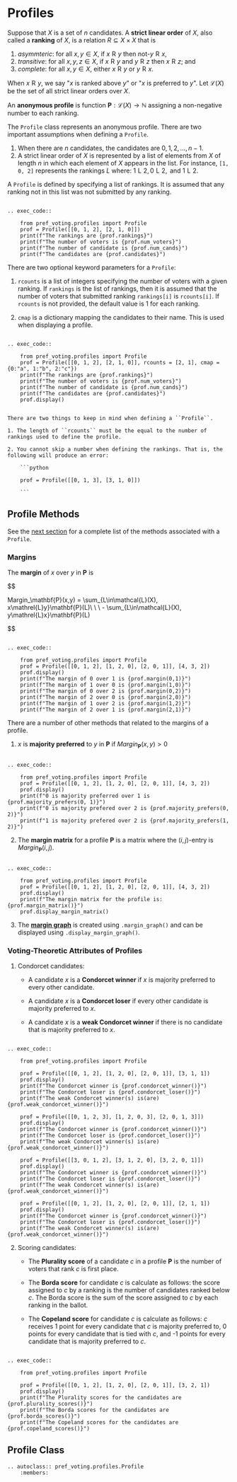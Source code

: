 Profiles
=======================================


Suppose that $X$ is a set of $n$ candidates.  A **strict linear order** of $X$, also called a **ranking** of $X$, is a relation $R\subseteq X\times X$ that is 
1. *asymmteric*: for all $x, y\in X$, if $x\mathrel{R} y$ then not-$y\mathrel{R}x$, 
2. *transitive*: for all $x, y,z\in X$, if $x\mathrel{R} y$  and $y\mathrel{R} z$ then $x\mathrel{R}z$; and 
3. *complete*: for all $x,y\in X$, either $x\mathrel{R} y$ or $y\mathrel{R}x$. 

When $x\mathrel{R}y$, we say "$x$ is ranked above $y$" or "$x$ is preferred to $y$".   Let $\mathcal{L}(X)$ be the set of all strict linear orders over $X$.  


An **anonymous profile** is function $\mathbf{P}:\mathcal{L}(X)\rightarrow \mathbb{N}$ assigning a non-negative number to each ranking. 

The ``Profile`` class represents an anonymous profile.  There are two important assumptions when defining a ``Profile``. 

1. When there are $n$ candidates,  the  candidates are $0, 1, 2, \ldots, n-1$. 
2. A strict linear order of $X$ is represented by a list of elements from $X$ of length $n$ in which each element of $X$ appears in the list. For instance, ``[1, 0, 2]`` represents the rankings $L$ where:
$1\mathrel{L} 2, 0\mathrel{L}2, \mbox{ and } 1\mathrel{L} 2.$
 
A ``Profile`` is defined by specifying a list of rankings.  It is assumed that any ranking not in this list was not submitted by any ranking. 

```{eval-rst}

.. exec_code::

    from pref_voting.profiles import Profile 
    prof = Profile([[0, 1, 2], [2, 1, 0]])
    print(f"The rankings are {prof.rankings}")
    print(f"The number of voters is {prof.num_voters}")
    print(f"The number of candidate is {prof.num_cands}")
    print(f"The candidates are {prof.candidates}")
```

There are two optional keyword parameters for a ``Profile``: 

1. ``rcounts`` is a list of integers specifying the number of voters with a given ranking.  If ``rankings`` is the list of rankings, then it is assumed that the number of voters that submitted ranking ``rankings[i]`` is ``rcounts[i]``.  If ``rcounts`` is not provided, the default value is 1 for each ranking.

2. ``cmap`` is a dictionary mapping the candidates to their name.   This is used when displaying a profile. 

```{eval-rst}

.. exec_code::

    from pref_voting.profiles import Profile 
    prof = Profile([[0, 1, 2], [2, 1, 0]], rcounts = [2, 1], cmap = {0:"a", 1:"b", 2:"c"})
    print(f"The rankings are {prof.rankings}")
    print(f"The number of voters is {prof.num_voters}")
    print(f"The number of candidate is {prof.num_cands}")
    print(f"The candidates are {prof.candidates}")
    prof.display()

```

```{warning} 

There are two things to keep in mind when defining a ``Profile``.  

1. The length of ``rcounts`` must be the equal to the number of rankings used to define the profile. 

2. You cannot skip a number when defining the rankings. That is, the following will produce an error: 

    ```python 

    prof = Profile([[0, 1, 3], [3, 1, 0]])

    ```

```

## Profile Methods


See the [next section](#profile-class) for a complete list of the methods associated with a ``Profile``.

### Margins

The **margin** of $x$ over $y$ in $\mathbf{P}$ is 

$$

Margin_\mathbf{P}(x,y) = \sum_{L\in\mathcal{L}(X), x\mathrel{L}y}\mathbf{P}(L)\ \ \ - \sum_{L\in\mathcal{L}(X), y\mathrel{L}x}\mathbf{P}(L)

$$

```{eval-rst}

.. exec_code::

    from pref_voting.profiles import Profile 
    prof = Profile([[0, 1, 2], [1, 2, 0], [2, 0, 1]], [4, 3, 2])
    prof.display()
    print(f"The margin of 0 over 1 is {prof.margin(0,1)}")
    print(f"The margin of 1 over 0 is {prof.margin(1,0)}")
    print(f"The margin of 0 over 2 is {prof.margin(0,2)}")
    print(f"The margin of 2 over 0 is {prof.margin(2,0)}")
    print(f"The margin of 1 over 2 is {prof.margin(1,2)}")
    print(f"The margin of 2 over 1 is {prof.margin(2,1)}")

```

There are a number of other methods that related to the margins of a profile. 

1. $x$ is **majority preferred** to $y$ in $\mathbf{P}$ if $Margin_\mathbf{P}(x,y) > 0$

```{eval-rst}

.. exec_code::

    from pref_voting.profiles import Profile 
    prof = Profile([[0, 1, 2], [1, 2, 0], [2, 0, 1]], [4, 3, 2])
    prof.display()
    print(f"0 is majority preferred over 1 is {prof.majority_prefers(0, 1)}")
    print(f"0 is majority prefered over 2 is {prof.majority_prefers(0, 2)}")
    print(f"1 is majority prefered over 2 is {prof.majority_prefers(1, 2)}")

```

2. The **margin matrix** for a profile $\mathbf{P}$  is a matrix where the $(i,j)$-entry is $Margin_\mathbf{P}(i,j)$. 

```{eval-rst}

.. exec_code::

    from pref_voting.profiles import Profile 
    prof = Profile([[0, 1, 2], [1, 2, 0], [2, 0, 1]], [4, 3, 2])
    prof.display()
    print(f"The margin matrix for the profile is: {prof.margin_matrix()}")
    prof.display_margin_matrix()

```

3. The [**margin graph**](margin_graphs.md) is created using ``.margin_graph()`` and can be displayed using ``.display_margin_graph()``.


### Voting-Theoretic Attributes of Profiles

1. Condorcet candidates: 

    - A candidate $x$ is a  **Condorcet winner** if $x$ is majority preferred to every other candidate. 

    - A candidate $x$ is a  **Condorcet loser** if every other candidate is majority preferred to $x$. 

    - A candidate $x$ is a  **weak Condorcet winner** if there is no candidate that is majority preferred to $x$. 

```{eval-rst}

.. exec_code::

    from pref_voting.profiles import Profile 
    
    prof = Profile([[0, 1, 2], [1, 2, 0], [2, 0, 1]], [3, 1, 1])
    prof.display()
    print(f"The Condorcet winner is {prof.condorcet_winner()}")
    print(f"The Condorcet loser is {prof.condorcet_loser()}")
    print(f"The weak Condorcet winner(s) is(are) {prof.weak_condorcet_winner()}")
    
    prof = Profile([[0, 1, 2, 3], [1, 2, 0, 3], [2, 0, 1, 3]])
    prof.display()
    print(f"The Condorcet winner is {prof.condorcet_winner()}")
    print(f"The Condorcet loser is {prof.condorcet_loser()}")
    print(f"The weak Condorcet winner(s) is(are) {prof.weak_condorcet_winner()}")
    
    prof = Profile([[3, 0, 1, 2], [3, 1, 2, 0], [3, 2, 0, 1]])
    prof.display()
    print(f"The Condorcet winner is {prof.condorcet_winner()}")
    print(f"The Condorcet loser is {prof.condorcet_loser()}")
    print(f"The weak Condorcet winner(s) is(are) {prof.weak_condorcet_winner()}")
    
    prof = Profile([[0, 1, 2], [1, 2, 0], [2, 0, 1]], [2, 1, 1])
    prof.display()
    print(f"The Condorcet winner is {prof.condorcet_winner()}")
    print(f"The Condorcet loser is {prof.condorcet_loser()}")
    print(f"The weak Condorcet winner(s) is(are) {prof.weak_condorcet_winner()}")

```

2. Scoring candidates: 

    - The **Plurality score** of a candidate $c$ in a profile $\mathbf{P}$ is the number of voters that rank $c$ is first place. 

    - The **Borda score** for candidate $c$ is calculate as follows: the score assigned to $c$ by a ranking is the number of candidates ranked below $c$.  The Borda score is the sum of the score assigned to $c$ by each ranking in the ballot.

    - The **Copeland score** for candidate $c$ is calculate as follows:  $c$ receives 1 point for every candidate that  $c$ is majority preferred to, 0 points for every candidate that is tied with $c$, and -1  points for every candidate that is majority preferred to $c$. 

```{eval-rst}

.. exec_code::

    from pref_voting.profiles import Profile 
    
    prof = Profile([[0, 1, 2], [1, 2, 0], [2, 0, 1]], [3, 2, 1])
    prof.display()
    print(f"The Plurality scores for the candidates are {prof.plurality_scores()}")
    print(f"The Borda scores for the candidates are {prof.borda_scores()}")
    print(f"The Copeland scores for the candidates are {prof.copeland_scores()}")

```

## Profile Class

```{eval-rst}
.. autoclass:: pref_voting.profiles.Profile
    :members: 
```

